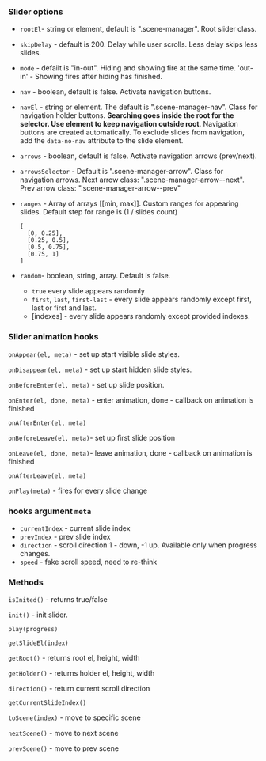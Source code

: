 ### Slider options

- `rootEl`- string or element, default is ".scene-manager". Root slider class.

- `skipDelay` - default is 200. Delay while user scrolls. Less delay skips less slides.

- `mode` - defailt is "in-out". Hiding and showing fire at the same time. 'out-in' - Showing fires after hiding has finished.

- `nav` - boolean, default is false. Activate navigation buttons.
- `navEl` - string or element. The default is ".scene-manager-nav". Class for navigation holder buttons. **Searching goes inside the root for the selector. Use element to keep navigation outside root**.
Navigation buttons are created automatically. To exclude slides from navigation, add the `data-no-nav` attribute to the slide element.

- `arrows` - boolean, default is false. Activate navigation arrows (prev/next).
- `arrowsSelector` - Default is ".scene-manager-arrow". Class for navigation arrows.
  Next arrow class: ".scene-manager-arrow--next".
  Prev arrow class: ".scene-manager-arrow--prev"

- `ranges` - Array of arrays [[min, max]]. Custom ranges for appearing slides. Default step for range is (1 / slides count)
  ```
  [
    [0, 0.25],
    [0.25, 0.5],
    [0.5, 0.75],
    [0.75, 1]
  ]
  ```
- `random`- boolean, string, array. Default is false.
  - `true` every slide appears randomly
  - `first`, `last`, `first-last` - every slide appears randomly except first, last or first and last.
  - [indexes] - every slide appears randomly except provided indexes.

### Slider animation hooks

`onAppear(el, meta)` - set up start visible slide styles.

`onDisappear(el, meta)` - set up start hidden slide styles.

`onBeforeEnter(el, meta)` - set up slide position.

`onEnter(el, done, meta)` - enter animation, done - callback on animation is finished

`onAfterEnter(el, meta)`

`onBeforeLeave(el, meta)`- set up first slide position

`onLeave(el, done, meta)`- leave animation, done - callback on animation is finished

`onAfterLeave(el, meta)`

`onPlay(meta)` - fires for every slide change

### hooks argument `meta`

- `currentIndex` - current slide index
- `prevIndex` - prev slide index
- `direction` - scroll direction 1 - down, -1 up. Available only when progress changes.
- `speed` - fake scroll speed, need to re-think

### Methods

`isInited()` - returns true/false

`init()` - init slider.

`play(progress)`

`getSlideEl(index)`

`getRoot()` - returns root el, height, width

`getHolder()` - returns holder el, height, width

`direction()` - return current scroll direction

`getCurrentSlideIndex()`

`toScene(index)` - move to specific scene

`nextScene()` - move to next scene

`prevScene()` - move to prev scene
